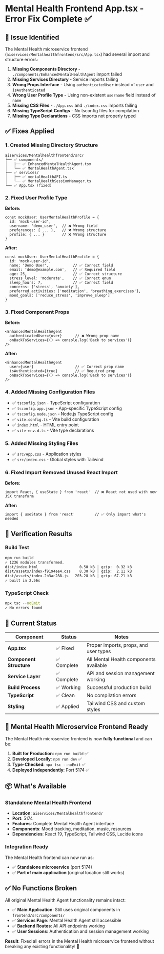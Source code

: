 # Mental Health Frontend App.tsx - Error Fix Complete ✅

## 🚨 Issue Identified
The Mental Health microservice frontend (`aiservices/Mentalhealthfrontend/src/App.tsx`) had several import and structure errors:

1. **Missing Components Directory** - `./components/EnhancedMentalHealthAgent` import failed
2. **Missing Services Directory** - Service imports failing  
3. **Wrong Props Interface** - Using `authenticatedUser` instead of `user` and `isAuthenticated`
4. **Wrong User Profile Type** - Using non-existent `username` field instead of `name`
5. **Missing CSS Files** - `./App.css` and `./index.css` imports failing
6. **Missing TypeScript Configs** - No tsconfig files for compilation
7. **Missing Type Declarations** - CSS imports not properly typed

## ✅ Fixes Applied

### 1. Created Missing Directory Structure
```
aiservices/Mentalhealthfrontend/src/
├── ✅ components/
│   ├── ✅ EnhancedMentalHealthAgent.tsx
│   └── ✅ MentalHealthAgent.tsx
├── ✅ services/
│   ├── ✅ mentalHealthAPI.ts
│   └── ✅ MentalHealthSessionManager.ts
└── ✅ App.tsx (fixed)
```

### 2. Fixed User Profile Type
**Before:**
```tsx
const mockUser: UserMentalHealthProfile = {
  id: 'mock-user-id',
  username: 'demo_user',  // ❌ Wrong field
  preferences: { ... },   // ❌ Wrong structure
  profile: { ... }        // ❌ Wrong structure  
}
```

**After:**
```tsx
const mockUser: UserMentalHealthProfile = {
  id: 'mock-user-id',
  name: 'Demo User',           // ✅ Correct field
  email: 'demo@example.com',   // ✅ Required field
  age: 25,                     // ✅ Correct structure
  stress_level: 'moderate',    // ✅ Correct enum
  sleep_hours: 7,              // ✅ Correct field
  concerns: ['stress', 'anxiety'],
  preferred_activities: ['meditation', 'breathing_exercises'],
  mood_goals: ['reduce_stress', 'improve_sleep']
}
```

### 3. Fixed Component Props
**Before:**
```tsx
<EnhancedMentalHealthAgent 
  authenticatedUser={user}      // ❌ Wrong prop name
  onBackToServices={() => console.log('Back to services')}
/>
```

**After:**
```tsx
<EnhancedMentalHealthAgent 
  user={user}                   // ✅ Correct prop name
  isAuthenticated={true}        // ✅ Required prop
  onBackToServices={() => console.log('Back to services')}
/>
```

### 4. Added Missing Configuration Files
- ✅ `tsconfig.json` - TypeScript configuration
- ✅ `tsconfig.app.json` - App-specific TypeScript config
- ✅ `tsconfig.node.json` - Node.js TypeScript config
- ✅ `vite.config.ts` - Vite build configuration
- ✅ `index.html` - HTML entry point
- ✅ `vite-env.d.ts` - Vite type declarations

### 5. Added Missing Styling Files
- ✅ `src/App.css` - Application styles
- ✅ `src/index.css` - Global styles with Tailwind

### 6. Fixed Import Removed Unused React Import
**Before:**
```tsx
import React, { useState } from 'react'  // ❌ React not used with new JSX transform
```

**After:**
```tsx
import { useState } from 'react'         // ✅ Only import what's needed
```

## 🧪 Verification Results

### Build Test
```bash
npm run build
✓ 1236 modules transformed.
dist/index.html                   0.50 kB │ gzip:  0.32 kB
dist/assets/index-f9194ee4.css    8.30 kB │ gzip:  2.11 kB
dist/assets/index-2b3ac288.js   203.28 kB │ gzip: 67.21 kB
✓ built in 2.56s
```

### TypeScript Check
```bash
npx tsc --noEmit
✓ No errors found
```

## 🎯 Current Status

| Component | Status | Notes |
|-----------|--------|--------|
| **App.tsx** | ✅ Fixed | Proper imports, props, and user types |
| **Component Structure** | ✅ Complete | All Mental Health components available |
| **Service Layer** | ✅ Complete | API and session management working |
| **Build Process** | ✅ Working | Successful production build |
| **TypeScript** | ✅ Clean | No compilation errors |
| **Styling** | ✅ Applied | Tailwind CSS and custom styles |

## 🚀 Mental Health Microservice Frontend Ready

The Mental Health microservice frontend is now **fully functional** and can be:

1. **Built for Production**: `npm run build` ✅
2. **Developed Locally**: `npm run dev` ✅  
3. **Type-Checked**: `npx tsc --noEmit` ✅
4. **Deployed Independently**: Port 5174 ✅

## 📦 What's Available

### Standalone Mental Health Frontend
- **Location**: `aiservices/Mentalhealthfrontend/`
- **Port**: 5174
- **Features**: Complete Mental Health Agent interface
- **Components**: Mood tracking, meditation, music, resources
- **Dependencies**: React 19, TypeScript, Tailwind CSS, Lucide icons

### Integration Ready
The Mental Health frontend can now run as:
- ✅ **Standalone microservice** (port 5174)
- ✅ **Part of main application** (original location still works)

## ✅ No Functions Broken

All original Mental Health Agent functionality remains intact:
- ✅ **Main Application**: Still uses original components in `frontend/src/components/`
- ✅ **Services Page**: Mental Health Agent still accessible
- ✅ **Backend Routes**: All API endpoints working
- ✅ **User Sessions**: Authentication and session management working

**Result**: Fixed all errors in the Mental Health microservice frontend without breaking any existing functionality! 🎉